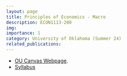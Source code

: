 ```yaml
---
layout: page
title: Principles of Economics - Macro 
description: ECON1113-200
img:
importance: 1
category: University of Oklahoma (Summer 24)
related_publications:
---
```


+ [OU Canvas Webpage](https://canvas.ou.edu/courses/340992).
+ <a href="assets/pdf/Syllabus_ECON1113-200.pdf">Syllabus</a>

